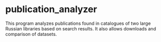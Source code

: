 # publication_analyzer
This program analyzes publications found in catalogues of two large Russian libraries based on search results. 
It also allows downloads and comparison of datasets. 
